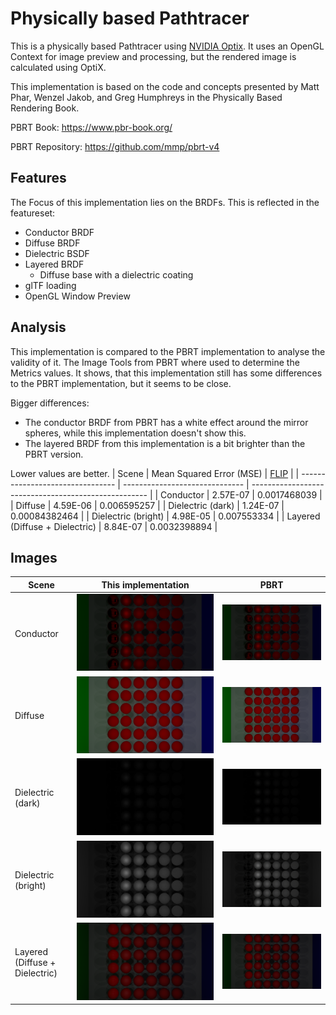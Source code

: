 # Physically based Pathtracer
This is a physically based Pathtracer using [NVIDIA Optix](https://developer.nvidia.com/rtx/ray-tracing/optix). 
It uses an OpenGL Context for image preview and processing, but the rendered image is calculated using OptiX.


This implementation is based on the code and concepts presented by Matt Phar, Wenzel Jakob, and Greg Humphreys in the Physically Based Rendering Book.

PBRT Book: https://www.pbr-book.org/

PBRT Repository: https://github.com/mmp/pbrt-v4



## Features
The Focus of this implementation lies on the BRDFs. This is reflected in the featureset:
- Conductor BRDF
- Diffuse BRDF
- Dielectric BSDF
- Layered BRDF
  - Diffuse base with a dielectric coating
- glTF loading
- OpenGL Window Preview





## Analysis

This implementation is compared to the PBRT implementation to analyse the validity of it. The Image Tools from PBRT where used to determine the Metrics values. 
It shows, that this implementation still has some differences to the PBRT implementation, but it seems to be close.

Bigger differences:
- The conductor BRDF from PBRT has a white effect around the mirror spheres, while this implementation doesn't show this.
- The layered BRDF from this implementation is a bit brighter than the PBRT version.

Lower values are better.
| Scene                            | Mean Squared Error (MSE)       | [FLIP](https://research.nvidia.com/publication/flip) |
| -------------------------------- | ------------------------------ | ---------------------------------------------------- |
| Conductor                        | 2.57E-07                       |	0.0017468039                                         |
| Diffuse                          | 4.59E-06                       |	0.006595257                                          |
| Dielectric (dark)                | 1.24E-07                       |	0.00084382464                                        |
| Dielectric (bright)              | 4.98E-05                       |	0.007553334                                          |
| Layered (Diffuse + Dielectric)   | 8.84E-07                       | 0.0032398894                                         |

## Images

|Scene                            | This implementation                                         | PBRT                                                           |
|-------------------------------- | ----------------------------------------------------------- | -------------------------------------------------------------- |
| Conductor                       | ![Conductor Mine](/Images/PNGs/conductor.png)               | ![Conductor PBRT](/Images/PNGs/conductorPBRT.png)              |
| Diffuse                         | ![Diffuse Mine](/Images/PNGs/diffuse.png)                   | ![Diffuse PBRT](/Images/PNGs/diffusePBRT.png)                  |
| Dielectric (dark)               | ![Dielectric (dark) Mine](/Images/PNGs/dielectric.png)      | ![Dielectric (dark) PBRT](/Images/PNGs/dielectricPBRT.png)     |
| Dielectric (bright)             | ![Dielectric (bright) Mine](/Images/PNGs/dielectric20.png)  | ![Dielectric (bright) PBRT](/Images/PNGs/dielectric20PBRT.png) |
| Layered (Diffuse + Dielectric)  | ![Layered Mine](/Images/PNGs/layered.png)                   | ![Layered PBRT](/Images/PNGs/layeredPBRT.png)                  |



















